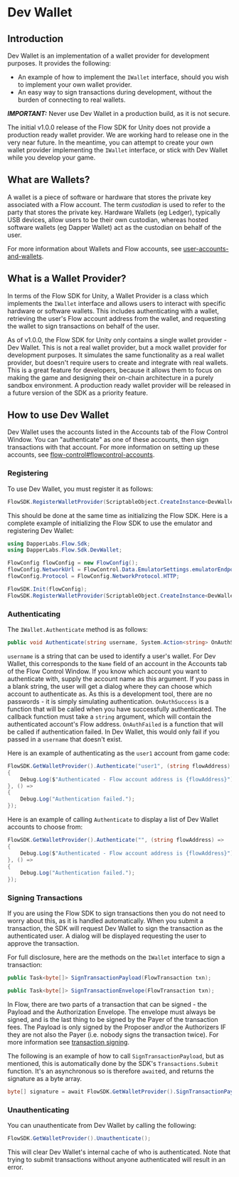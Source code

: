 # Dev Wallet

## Introduction

Dev Wallet is an implementation of a wallet provider for development purposes. It provides the following: 

- An example of how to implement the `IWallet` interface, should you wish to implement your own wallet provider. 
- An easy way to sign transactions during development, without the burden of connecting to real wallets. 

***IMPORTANT:*** Never use Dev Wallet in a production build, as it is not secure. 

The initial v1.0.0 release of the Flow SDK for Unity does not provide a production ready wallet provider. We are working hard to release one in the very near future. In the meantime, you can attempt to create your own wallet provider implementing the `IWallet` interface, or stick with Dev Wallet while you develop your game. 

## What are Wallets? 

A wallet is a piece of software or hardware that stores the private key associated with a Flow account. The term *custodian* is used to refer to the party that stores the private key. Hardware Wallets (eg Ledger), typically USB devices, allow users to be their own custodian, whereas hosted software wallets (eg Dapper Wallet) act as the custodian on behalf of the user. 

For more information about Wallets and Flow accounts, see [user-accounts-and-wallets](../../../../tutorials/user-accounts-and-wallets.md). 

## What is a Wallet Provider? 

In terms of the Flow SDK for Unity, a Wallet Provider is a class which implements the `IWallet` interface and allows users to interact with specific hardware or software wallets. This includes authenticating with a wallet, retrieving the user's Flow account address from the wallet, and requesting the wallet to sign transactions on behalf of the user. 

As of v1.0.0, the Flow SDK for Unity only contains a single wallet provider - Dev Wallet. This is not a real wallet provider, but a mock wallet provider for development purposes. It simulates the same functionality as a real wallet provider, but doesn't require users to create and integrate with real wallets. This is a great feature for developers, because it allows them to focus on making the game and designing their on-chain architecture in a purely sandbox environment. A production ready wallet provider will be released in a future version of the SDK as a priority feature. 

## How to use Dev Wallet

Dev Wallet uses the accounts listed in the Accounts tab of the Flow Control Window. You can "authenticate" as one of these accounts, then sign transactions with that account. For more information on setting up these accounts, see [flow-control#flowcontrol-accounts](../../unity-sdk/guides/flow-control.md#flowcontrol-accounts). 

### Registering

To use Dev Wallet, you must register it as follows: 

```csharp
FlowSDK.RegisterWalletProvider(ScriptableObject.CreateInstance<DevWalletProvider>());
```

This should be done at the same time as initializing the Flow SDK. Here is a complete example of initializing the Flow SDK to use the emulator and registering Dev Wallet: 

```csharp
using DapperLabs.Flow.Sdk;
using DapperLabs.Flow.Sdk.DevWallet;

FlowConfig flowConfig = new FlowConfig();
flowConfig.NetworkUrl = FlowControl.Data.EmulatorSettings.emulatorEndpoint // local emulator
flowConfig.Protocol = FlowConfig.NetworkProtocol.HTTP;

FlowSDK.Init(flowConfig);
FlowSDK.RegisterWalletProvider(ScriptableObject.CreateInstance<DevWalletProvider>());
```

### Authenticating

The `IWallet.Authenticate` method is as follows: 

```csharp
public void Authenticate(string username, System.Action<string> OnAuthSuccess, System.Action OnAuthFailed);
```

`username` is a string that can be used to identify a user's wallet. For Dev Wallet, this corresponds to the `Name` field of an account in the Accounts tab of the Flow Control Window. If you know which account you want to authenticate with, supply the account name as this argument. If you pass in a blank string, the user will get a dialog where they can choose which account to authenticate as. As this is a development tool, there are no passwords - it is simply simulating authentication. 
`OnAuthSuccess` is a function that will be called when you have successfully authenticated. The callback function must take a `string` argument, which will contain the authenticated account's Flow address. 
`OnAuthFailed` is a function that will be called if authentication failed. In Dev Wallet, this would only fail if you passed in a `username` that doesn't exist. 

Here is an example of authenticating as the `user1` account from game code: 

```csharp
FlowSDK.GetWalletProvider().Authenticate("user1", (string flowAddress) => 
{
    Debug.Log($"Authenticated - Flow account address is {flowAddress}");
}, () => 
{
    Debug.Log("Authentication failed.");
});
```

Here is an example of calling `Authenticate` to display a list of Dev Wallet accounts to choose from: 

```csharp
FlowSDK.GetWalletProvider().Authenticate("", (string flowAddress) => 
{
    Debug.Log($"Authenticated - Flow account address is {flowAddress}");
}, () => 
{
    Debug.Log("Authentication failed.");
});
```

### Signing Transactions

If you are using the Flow SDK to sign transactions then you do not need to worry about this, as it is handled automatically. When you submit a transaction, the SDK will request Dev Wallet to sign the transaction as the authenticated user. A dialog will be displayed requesting the user to approve the transaction. 

For full disclosure, here are the methods on the `IWallet` interface to sign a transaction: 

```csharp
public Task<byte[]> SignTransactionPayload(FlowTransaction txn);

public Task<byte[]> SignTransactionEnvelope(FlowTransaction txn);
```

In Flow, there are two parts of a transaction that can be signed - the Payload and the Authorization Envelope. The envelope must always be signed, and is the last thing to be signed by the Payer of the transaction fees. The Payload is only signed by the Proposer and\or the Authorizers IF they are not also the Payer (i.e. nobody signs the transaction twice). For more information see [transaction signing](../../../../building-on-flow/concepts/start-here/transaction-signing.md). 

The following is an example of how to call `SignTransactionPayload`, but as mentioned, this is automatically done by the SDK's `Transactions.Submit` function. It's an asynchronous so is therefore `await`ed, and returns the signature as a byte array. 

```csharp
byte[] signature = await FlowSDK.GetWalletProvider().SignTransactionPayload(txRequest);
```

### Unauthenticating

You can unauthenticate from Dev Wallet by calling the following: 

```csharp
FlowSDK.GetWalletProvider().Unauthenticate();
```

This will clear Dev Wallet's internal cache of who is authenticated. Note that trying to submit transactions without anyone authenticated will result in an error. 
